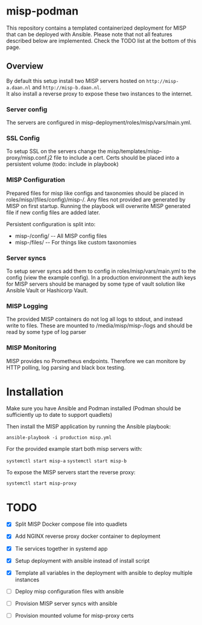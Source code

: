 # misp-podman
This repository contains a templated containerized deployment for MISP that can be deployed with Ansible.
Please note that not all features described below are implemented. Check the TODO list at the bottom of this page.

## Overview
By default this setup install two MISP servers hosted on `http://misp-a.daan.nl` and `http://misp-b.daan.nl`. </br>
It also install a reverse proxy to expose these two instances to the internet. 

### Server config
The servers are configured in misp-deployment/roles/misp/vars/main.yml.

### SSL Config
To setup SSL on the servers change the misp/templates/misp-proxy/misp.conf.j2 file to include a cert. 
Certs should be placed into a persistent volume (todo: include in playbook)

### MISP Configuration
Prepared files for misp like configs and taxonomies should be placed in roles/misp/(files/config)/misp-<name>/. Any files not provided are generated by MISP on first startup. 
Running the playbook will overwrite MISP generated file if new config files are added later.

Persistent configuration is split into:
- misp-<name>/config/ -- All MISP config files  
- misp-<name>/files/  -- For things like custom taxonomies

### Server syncs
To setup server syncs add them to config in roles/misp/vars/main.yml to the config (view the example config).
In a production environment the auth keys for MISP servers should be managed by some type of vault solution like Ansible Vault or Hashicorp Vault.

### MISP Logging
The provided MISP containers do not log all logs to stdout, and instead write to files. These are mounted to /media/misp/misp-<name>/logs and should be read by some type of log parser

### MISP Monitoring
MISP provides no Prometheus endpoints. Therefore we can monitore by HTTP polling, log parsing and black box testing. 

# Installation

Make sure you have Ansible and Podman installed (Podman should be sufficiently up to date to support quadlets)

Then install the MISP application by running the Ansible playbook:

`ansible-playbook -i production misp.yml`

For the provided example start both misp servers with: 

`systemctl start misp-a`
`systemctl start misp-b`

To expose the MISP servers start the reverse proxy:

`systemctl start misp-proxy`

# TODO
- [x] Split MISP Docker compose file into quadlets
- [x] Add NGINX reverse proxy docker container to deployment
- [x] Tie services together in systemd app
- [x] Setup deployment with ansible instead of install script
- [x] Template all variables in the deployment with ansible to deploy multiple instances  
- [ ] Deploy misp configuration files with ansible
- [ ] Provision MISP server syncs with ansible
- [ ] Provision mounted volume for misp-proxy certs

